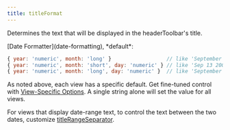 ```yaml
---
title: titleFormat
---
```


Determines the text that will be displayed in the headerToolbar's title.

<div class='spec' markdown='1'>
[Date Formatter](date-formatting), *default*:

```js
{ year: 'numeric', month: 'long' }                  // like 'September 2009', for month view
{ year: 'numeric', month: 'short', day: 'numeric' } // like 'Sep 13 2009', for week views
{ year: 'numeric', month: 'long', day: 'numeric' }  // like 'September 8 2009', for day views
```
</div>

As noted above, each view has a specific default. Get fine-tuned control with [View-Specific Options](view-specific-options). A single string alone will set the value for all views.

For views that display date-range text, to control the text between the two dates, customize [titleRangeSeparator](titleRangeSeparator).
